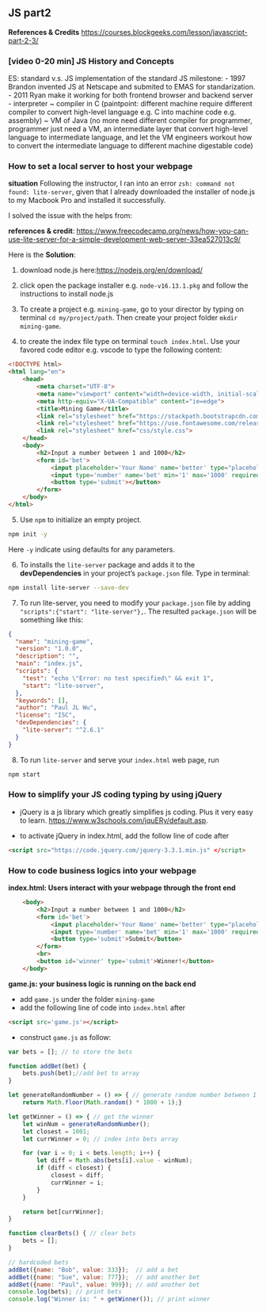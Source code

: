 ## JS part2
**References & Credits** https://courses.blockgeeks.com/lesson/javascript-part-2-3/

### [video 0-20 min] JS History and Concepts
ES: standard v.s. JS implementation of the standard
JS milestone:
    - 1997 Brandon invented JS at Netscape and submited to EMAS for standarization.
    - 2011 Ryan make it working for both frontend browser and backend server
    - interpreter ~ compiler in C (paintpoint: different machine require different compiler to convert high-level language e.g. C into machine code e.g. assembly) ~ VM of Java (no more need different compiler for programmer, programmer just need a VM, an intermediate layer that convert high-level language to intermediate language, and let the VM engineers workout how to convert the intermediate language to different machine digestable code)


### How to set a local server to host your webpage

**situation** Following the instructor, I ran into an error `zsh: command not found: lite-server`, given that I already downloaded the installer of node.js to my Macbook Pro and installed it successfully. 

I solved the issue with the helps from:

**references & credit**: https://www.freecodecamp.org/news/how-you-can-use-lite-server-for-a-simple-development-web-server-33ea527013c9/

Here is the **Solution**:

1. download node.js here:https://nodejs.org/en/download/

2. click open the package installer e.g. `node-v16.13.1.pkg` and follow the instructions to install node.js 

3. To create a project e.g. `mining-game`, go to your director by typing on terminal `cd my/project/path`. Then create your project folder `mkdir mining-game`.

4. to create the index file type on terminal `touch index.html`. Use your favored code editor e.g. vscode to type the following content:
```html
<!DOCTYPE html>
<html lang="en">
    <head>
        <meta charset="UTF-8">
        <meta name="viewport" content="width=device-width, initial-scale=1.0">
        <meta http-equiv="X-UA-Compatible" content="ie=edge">
        <title>Mining Game</title>
        <link rel="stylesheet" href="https://stackpath.bootstrapcdn.com/bootstrap/4.3.1/css/bootstrap.min.css" integrity="sha384-ggOyR0iXCbMQv3Xipma34MD+dH/1fQ784/j6cY/iJTQUOhcWr7x9JvoRxT2MZw1T" crossorigin="anonymous">
        <link rel="stylesheet" href="https://use.fontawesome.com/releases/v5.8.1/css/all.css" integrity="sha384-50oBUHEmvpQ+1lW4y57PTFmhCaXp0ML5d60M1M7uH2+nqUivzIebhndOJK28anvf" crossorigin="anonymous">
        <link rel="stylesheet" href="css/style.css">
    </head>
    <body>
        <h2>Input a number between 1 and 1000</h2>
        <form id='bet'>
            <input placeholder='Your Name' name='better' type="placeholder" required><br>
            <input type='number' name='bet' min='1' max='1000' required><br>
            <button type='submit'></button>
        </form>
    </body>
</html>

```
5. Use `npm` to initialize an empty project. 
```bash
npm init -y
```
Here `-y` indicate using defaults for any parameters.

6. To installs the `lite-server` package and adds it to the **devDependencies** in your project’s `package.json` file. Type in terminal:

```bash
npm install lite-server --save-dev
```

7. To run lite-server, you need to modify your `package.json` file by adding `"scripts":{"start": "lite-server"},`. The resulted `package.json` will be something like this:

```json
{
  "name": "mining-game",
  "version": "1.0.0",
  "description": "",
  "main": "index.js",
  "scripts": {
    "test": "echo \"Error: no test specified\" && exit 1",
    "start": "lite-server",
  },
  "keywords": [],
  "author": "Paul JL Wu",
  "license": "ISC",
  "devDependencies": {
    "lite-server": "^2.6.1"
  }
}
```

8. To run `lite-server` and serve your `index.html` web page, run
```bash
npm start
```

### How to  simplify your JS coding typing by using jQuery
- jQuery is a js library which greatly simplifies js coding. Plus it very easy to learn. https://www.w3schools.com/jquERy/default.asp. 

- to activate jQuery in index.html, add the follow line of code after </body>
```html
<script src="https://code.jquery.com/jquery-3.3.1.min.js" </script>
```

### How to code business logics into your webpage 
**index.html: Users interact with your webpage through the front end**
```html
    <body>
        <h2>Input a number between 1 and 1000</h2>
        <form id='bet'>
            <input placeholder='Your Name' name='better' type="placeholder" required><br>
            <input type='number' name='bet' min='1' max='1000' required><br>
            <button type='submit'>Submit</button>
        </form>
        <br>
        <button id='winner' type='submit'>Winner!</button>
    </body>
```

**game.js: your business logic is running on the back end**

- add `game.js` under the folder `mining-game`
- add the following line of code into `index.html` after </body>
```html
<script src='game.js'></script>
```

- construct `game.js` as follow:
```js
var bets = []; // to store the bets

function addBet(bet) {
    bets.push(bet);//add bet to array
}

let generateRandomNumber = () => { // generate random number between 1 and 1000
    return Math.floor(Math.random() * 1000 + 1);}

let getWinner = () => { // get the winner
    let winNum = generateRandomNumber();
    let closest = 1001;
    let currWinner = 0; // index into bets array

    for (var i = 0; i < bets.length; i++) {
        let diff = Math.abs(bets[i].value - winNum);
        if (diff < closest) {
            closest = diff;
            currWinner = i;
        }
    }

    return bet[currWinner];
}

function clearBets() { // clear bets
    bets = [];
}

// hardcoded bets
addBet({name: "Bob", value: 333});  // add a bet
addBet({name: "Sue", value: 777});  // add another bet
addBet({name: "Paul", value: 999}); // add another bet
console.log(bets); // print bets
console.log("Winner is: " + getWinner()); // print winner
```

